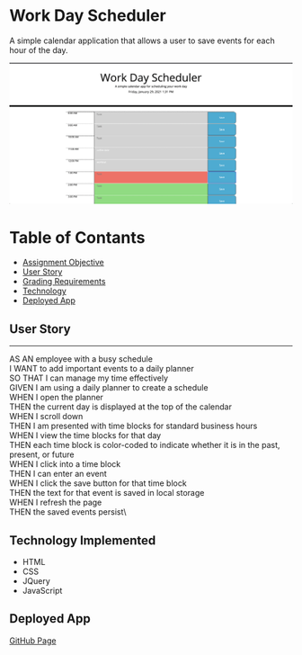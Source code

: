 # Work Day Scheduler
A simple calendar application that allows a user to save events for each hour of the day.

![screenshot](/assets/images/screenshot.png)

# Table of Contants
* [Assignment Objective](#assignment-objective)
* [User Story](#user-story)
* [Grading Requirements](#grading-requirments)
* [Technology](#technology-implemented)
* [Deployed App](#deployed-app)

## User Story
---
AS AN employee with a busy schedule\
I WANT to add important events to a daily planner\
SO THAT I can manage my time effectively
\
GIVEN I am using a daily planner to create a schedule\
WHEN I open the planner\
THEN the current day is displayed at the top of the calendar\
WHEN I scroll down\
THEN I am presented with time blocks for standard business hours\
WHEN I view the time blocks for that day\
THEN each time block is color-coded to indicate whether it is in the past, present, or future\
WHEN I click into a time block\
THEN I can enter an event\
WHEN I click the save button for that time block\
THEN the text for that event is saved in local storage\
WHEN I refresh the page\
THEN the saved events persist\

## Technology Implemented
* HTML
* CSS
* JQuery
* JavaScript

## Deployed App
[GitHub Page](https://sarah-safarzadeh.github.io/work-day-scheduler/)
